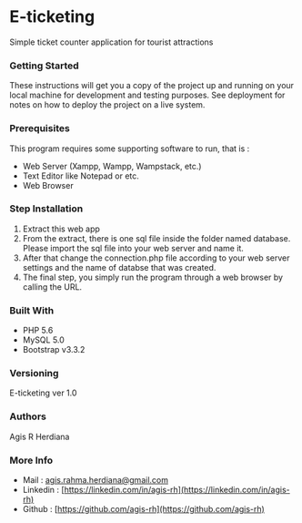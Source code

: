 # E-ticketing
Simple ticket counter application for tourist attractions

### Getting Started
These instructions will get you a copy of the project up and running on your local machine for development and testing purposes. See deployment for notes on how to deploy the project on a live system.

### Prerequisites
This program requires some supporting software to run, that is :
* Web Server (Xampp, Wampp, Wampstack, etc.)
* Text Editor like Notepad or etc.
* Web Browser

### Step Installation
1. Extract this web app
2. From the extract, there is one sql file inside the folder named database. Please import the sql file into your web server and name it.
3. After that change the connection.php file according to your web server settings and the name of databse that was created.
4. The final step, you simply run the program through a web browser by calling the URL.

### Built With
* PHP 5.6
* MySQL 5.0
* Bootstrap v3.3.2

### Versioning
E-ticketing ver 1.0

### Authors
Agis R Herdiana 

### More Info
* Mail     : agis.rahma.herdiana@gmail.com
* Linkedin : [https://linkedin.com/in/agis-rh](https://linkedin.com/in/agis-rh)
* Github   : [https://github.com/agis-rh](https://github.com/agis-rh)
